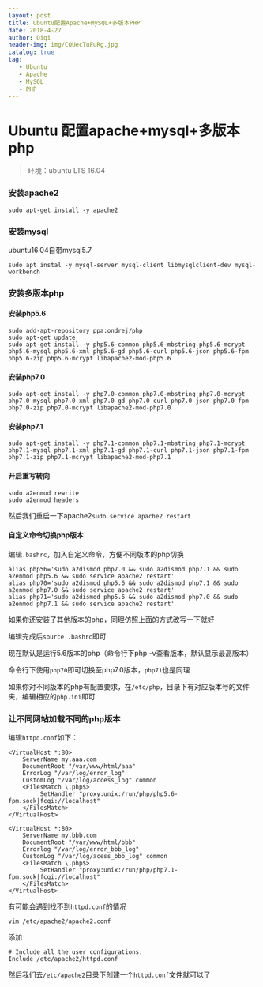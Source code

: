 ```yaml
---
layout: post
title: Ubuntu配置Apache+MySQL+多版本PHP
date: 2018-4-27
author: Qiqi
header-img: img/CQUecTuFuRg.jpg
catalog: true
tag:
   - Ubuntu
   - Apache
   - MySQL
   - PHP
---
```


# Ubuntu 配置apache+mysql+多版本php

> 环境：ubuntu LTS 16.04

### 安装apache2

`sudo apt-get install -y apache2`

### 安装mysql

ubuntu16.04自带mysql5.7

```
sudo apt instal -y mysql-server mysql-client libmysqlclient-dev mysql-workbench
```

### 安装多版本php

#### 安装php5.6

```
sudo add-apt-repository ppa:ondrej/php
sudo apt-get update
sudo apt-get install -y php5.6-common php5.6-mbstring php5.6-mcrypt php5.6-mysql php5.6-xml php5.6-gd php5.6-curl php5.6-json php5.6-fpm php5.6-zip php5.6-mcrypt libapache2-mod-php5.6
```

#### 安装php7.0

```
sudo apt-get install -y php7.0-common php7.0-mbstring php7.0-mcrypt php7.0-mysql php7.0-xml php7.0-gd php7.0-curl php7.0-json php7.0-fpm php7.0-zip php7.0-mcrypt libapache2-mod-php7.0
```

#### 安装php7.1

```
sudo apt-get install -y php7.1-common php7.1-mbstring php7.1-mcrypt php7.1-mysql php7.1-xml php7.1-gd php7.1-curl php7.1-json php7.1-fpm php7.1-zip php7.1-mcrypt libapache2-mod-php7.1
```

#### 开启重写转向

```
sudo a2enmod rewrite
sudo a2enmod headers
```

然后我们重启一下apache2`sudo service apache2 restart`

#### 自定义命令切换php版本

编辑`.bashrc`，加入自定义命令，方便不同版本的php切换

```
alias php56='sudo a2dismod php7.0 && sudo a2dismod php7.1 && sudo a2enmod php5.6 && sudo service apache2 restart'
alias php70='sudo a2dismod php5.6 && sudo a2dismod php7.1 && sudo a2enmod php7.0 && sudo service apache2 restart'
alias php71='sudo a2dismod php5.6 && sudo a2dismod php7.0 && sudo a2enmod php7.1 && sudo service apache2 restart'
```

如果你还安装了其他版本的php，同理仿照上面的方式改写一下就好

编辑完成后`source .bashrc`即可

现在默认是运行5.6版本的php（命令行下php -v查看版本，默认显示最高版本）

命令行下使用`php70`即可切换至php7.0版本，`php71`也是同理

如果你对不同版本的php有配置要求，在`/etc/php`，目录下有对应版本号的文件夹，编辑相应的`php.ini`即可

### 让不同网站加载不同的php版本

编辑`httpd.conf`如下：

```
<VirtualHost *:80>
    ServerName my.aaa.com
    DocumentRoot "/var/www/html/aaa"
    ErrorLog "/var/log/error_log"
    CustomLog "/var/log/access_log" common
    <FilesMatch \.php$>
         SetHandler "proxy:unix:/run/php/php5.6-fpm.sock|fcgi://localhost"
    </FilesMatch>
</VirtualHost>

<VirtualHost *:80>
    ServerName my.bbb.com
    DocumentRoot "/var/www/html/bbb"
    Errorlog "/var/log/error_bbb_log"
    CustomLog "/var/log/acess_bbb_log" common
    <FilesMatch \.php$>
         SetHandler "proxy:unix:/run/php/php7.1-fpm.sock|fcgi://localhost"
    </FilesMatch>
</VirtualHost>
```

有可能会遇到找不到`httpd.conf`的情况

`vim /etc/apache2/apache2.conf`

添加

```
# Include all the user configurations: 
Include /etc/apache2/httpd.conf 
```

然后我们去`/etc/apache2`目录下创建一个`httpd.conf`文件就可以了
